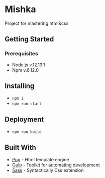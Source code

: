 # Mishka

Project for mastering html&css

## Getting Started

### Prerequisites

- Node.js v.12.13.1
- Npm v.6.12.0

## Installing

- `npm i`
- `npm run start`

## Deployment

- `npm run build`

## Built With

- [Pug](https://pugjs.org/api/getting-started.html) - Html template engine
- [Gulp](https://gulpjs.com/) - Toolkit for automating development
- [Sass](https://sass-lang.com/) - Syntactically Css extension
